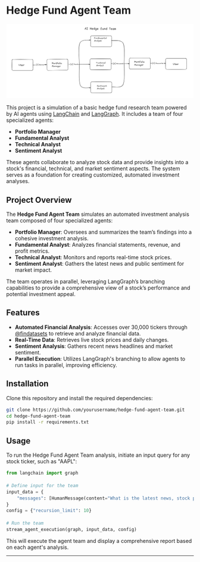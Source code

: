 # Hedge Fund Agent Team

![Hedge Fund Agent Team](hf.png)

This project is a simulation of a basic hedge fund research team powered by AI agents using [LangChain](https://langchain.com/) and [LangGraph](https://langgraph.com/). It includes a team of four specialized agents:

- **Portfolio Manager**
- **Fundamental Analyst**
- **Technical Analyst**
- **Sentiment Analyst**

These agents collaborate to analyze stock data and provide insights into a stock's financial, technical, and market sentiment aspects. The system serves as a foundation for creating customized, automated investment analyses.

## Project Overview

The **Hedge Fund Agent Team** simulates an automated investment analysis team composed of four specialized agents:

- **Portfolio Manager**: Oversees and summarizes the team’s findings into a cohesive investment analysis.
- **Fundamental Analyst**: Analyzes financial statements, revenue, and profit metrics.
- **Technical Analyst**: Monitors and reports real-time stock prices.
- **Sentiment Analyst**: Gathers the latest news and public sentiment for market impact.

The team operates in parallel, leveraging LangGraph’s branching capabilities to provide a comprehensive view of a stock’s performance and potential investment appeal.

## Features

- **Automated Financial Analysis**: Accesses over 30,000 tickers through [@findatasets](https://findatasets.com/) to retrieve and analyze financial data.
- **Real-Time Data**: Retrieves live stock prices and daily changes.
- **Sentiment Analysis**: Gathers recent news headlines and market sentiment.
- **Parallel Execution**: Utilizes LangGraph's branching to allow agents to run tasks in parallel, improving efficiency.

## Installation

Clone this repository and install the required dependencies:

```bash
git clone https://github.com/yourusername/hedge-fund-agent-team.git
cd hedge-fund-agent-team
pip install -r requirements.txt
```

## Usage

To run the Hedge Fund Agent Team analysis, initiate an input query for any stock ticker, such as "AAPL":

```python
from langchain import graph

# Define input for the team
input_data = {
    "messages": [HumanMessage(content="What is the latest news, stock price, and revenue for AAPL?")]
}
config = {"recursion_limit": 10}

# Run the team
stream_agent_execution(graph, input_data, config)
```

This will execute the agent team and display a comprehensive report based on each agent's analysis.

---


